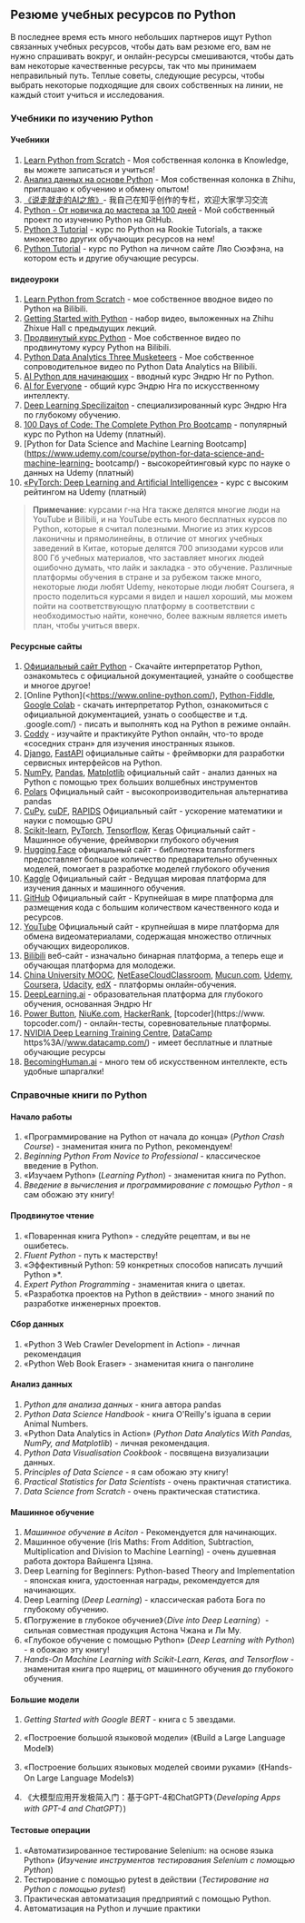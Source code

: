 ## Резюме учебных ресурсов по Python

В последнее время есть много небольших партнеров ищут Python связанных учебных ресурсов, чтобы дать вам резюме его, вам не нужно спрашивать вокруг, и онлайн-ресурсы смешиваются, чтобы дать вам некоторые качественные ресурсы, так что мы принимаем неправильный путь. Теплые советы, следующие ресурсы, чтобы выбрать некоторые подходящие для своих собственных на линии, не каждый стоит учиться и исследования.

### Учебники по изучению Python

#### Учебники

1. [Learn Python from Scratch](https://www.zhihu.com/column/c_1216656665569013760) - Моя собственная колонка в Knowledge, вы можете записаться и учиться!
2. [Анализ данных на основе Python](https://www.zhihu.com/column/c_1217746527315496960) - Моя собственная колонка в Zhihu, приглашаю к обучению и обмену опытом!
3. [《说走就走的AI之旅》](https://www.zhihu.com/column/c_1628900668109946880)- 我自己在知乎创作的专栏，欢迎大家学习交流
4. [Python - От новичка до мастера за 100 дней](https://github.com/jackfrued/Python-100-Days) - Мой собственный проект по изучению Python на GitHub.
5. [Python 3 Tutorial](https://www.runoob.com/python3/python3-tutorial.html) - курс по Python на Rookie Tutorials, а также множество других обучающих ресурсов на нем!
6. [Python Tutorial](https://liaoxuefeng.com/books/python/introduction/index.html) - курс по Python на личном сайте Ляо Сюэфэна, на котором есть и другие обучающие ресурсы.

#### видеоуроки

1. [Learn Python from Scratch](https://space.bilibili.com/1177252794/lists/1222205) - мое собственное вводное видео по Python на Bilibili.
2. [Getting Started with Python](https://www.zhihu.com/education/video-course/1491848366791700480) - набор видео, выложенных на Zhihu Zhixue Hall с предыдущих лекций.
3. [Продвинутый курс Python](https://space.bilibili.com/1177252794/lists/4128173) - Мое собственное видео по продвинутому курсу Python на Bilibili.
4. [Python Data Analytics Three Musketeers](https://space.bilibili.com/1177252794/lists/502289) - Мое собственное сопроводительное видео по Python Data Analytics на Bilibili.
5. [AI Python для начинающих](https://www.deeplearning.ai/short-courses/ai-python-for-beginners/) - вводный курс Эндрю Нг по Python.
6. [AI for Everyone](https://www.deeplearning.ai/courses/ai-for-everyone/) - общий курс Эндрю Нга по искусственному интеллекту.
7. [Deep Learning Specilizaiton](https://www.deeplearning.ai/courses/deep-learning-specialization/) - специализированный курс Эндрю Нга по глубокому обучению.
8. [100 Days of Code: The Complete Python Pro Bootcamp](https://www.udemy.com/course/100-days-of-code/) - популярный курс по Python на Udemy (платный).
9. [Python for Data Science and Machine Learning Bootcamp](https://www.udemy.com/course/python-for-data-science-and-machine-learning- bootcamp/) - высокорейтинговый курс по науке о данных на Udemy (платный)
10. [«PyTorch: Deep Learning and Artificial Intelligence»](https://www.udemy.com/course/pytorch-deep-learning/) - курс с высоким рейтингом на Udemy (платный)

> **Примечание**: курсами г-на Нга также делятся многие люди на YouTube и Bilibili, и на YouTube есть много бесплатных курсов по Python, которые я считал полезными. Многие из этих курсов лаконичны и прямолинейны, в отличие от многих учебных заведений в Китае, которые делятся 700 эпизодами курсов или 800 Гб учебных материалов, что заставляет многих людей ошибочно думать, что лайк и закладка - это обучение. Различные платформы обучения в стране и за рубежом также много, некоторые люди любят Udemy, некоторые люди любят Coursera, я просто поделиться курсами я видел и нашел хороший, мы можем пойти на соответствующую платформу в соответствии с необходимостью найти, конечно, более важным является иметь план, чтобы учиться вверх.

#### Ресурсные сайты

1. [Официальный сайт Python](https://python.org) - Скачайте интерпретатор Python, ознакомьтесь с официальной документацией, узнайте о сообществе и многое другое!
2. [Online Python](<https://www.online-python.com/), [Python-Fiddle](https://python-fiddle.com/), [Google Colab](https://colab.research) - скачать интерпретатор Python, ознакомиться с официальной документацией, узнать о сообществе и т.д. .google.com/) - писать и выполнять код на Python в режиме онлайн.
3. [Coddy](https://coddy.tech) - изучайте и практикуйте Python онлайн, что-то вроде «соседних стран» для изучения иностранных языков.
4. [Django](https://www.djangoproject.com/), [FastAPI](https://fastapi.tiangolo.com/) официальные сайты - фреймворки для разработки сервисных интерфейсов на Python.
5. [NumPy](https://numpy.org/), [Pandas](https://pandas.pydata.org/), [Matplotlib](https://matplotlib.org/stable/) официальный сайт - анализ данных на Python с помощью трех больших волшебных инструментов
6. [Polars](https://pola.rs/) Официальный сайт - высокопроизводительная альтернатива pandas
7. [CuPy](https://cupy.dev/), [cuDF](https://github.com/rapidsai/cudf), [RAPIDS](https://rapids.ai/) Официальный сайт - ускорение математики и науки с помощью GPU
8. [Scikit-learn](https://scikit-learn.org/stable/), [PyTorch](https://pytorch.org/), [Tensorflow](https://www.tensorflow.org/), [ Keras](https://keras.io/) Официальный сайт - Машинное обучение, фреймворки глубокого обучения
9. [Hugging Face](https://huggingface.co/) официальный сайт - библиотека transformers предоставляет большое количество предварительно обученных моделей, помогает в разработке моделей глубокого обучения
10. [Kaggle](https://www.kaggle.com/) Официальный сайт - Ведущая мировая платформа для изучения данных и машинного обучения.
11. [GitHub](https://github.com/) Официальный сайт - Крупнейшая в мире платформа для размещения кода с большим количеством качественного кода и ресурсов.
12. [YouTube](https://www.youtube.com/) Официальный сайт - крупнейшая в мире платформа для обмена видеоматериалами, содержащая множество отличных обучающих видеороликов.
13. [Bilibili](https://www.bilibili.com/) веб-сайт - изначально бинарная платформа, а теперь еще и обучающая платформа для молодежи.
14. [China University MOOC](https://www.icourse163.org/), [NetEaseCloudClassroom](https://study.163.com/), [Mucun.com](https://www.imooc.com/), [Udemy](), [Coursera](), [ Udacity](), [edX](https://www.edx.org/) - платформы онлайн-обучения.
15. [DeepLearning.ai](https://www.deeplearning.ai/) - образовательная платформа для глубокого обучения, основанная Эндрю Нг
16. [Power Button](https://leetcode.cn/), [NiuKe.com](https://www.nowcoder.com/), [HackerRank](https://www.hackerrank.com/), [topcoder](https://www. topcoder.com/) - онлайн-тесты, соревновательные платформы.
17. [NVIDIA Deep Learning Training Centre](https://link.zhihu.com/?target=https%3A//www.nvidia.cn/training/), [DataCamp](https://link.zhihu.com/?target=) https%3A//www.datacamp.com/) - имеет бесплатные и платные обучающие ресурсы
18. [BecomingHuman.ai](https://link.zhihu.com/?target=https%3A//becominghuman.ai/) - много тем об искусственном интеллекте, есть удобные шпаргалки!


### Справочные книги по Python

#### Начало работы

1. «Программирование на Python от начала до конца» (*Python Crash Course*) - знаменитая книга по Python, рекомендуем!
2. *Beginning Python From Novice to Professional* - классическое введение в Python.
3. «Изучаем Python» (*Learning Python*) - знаменитая книга по Python.
4. *Введение в вычисления и программирование с помощью Python* - я сам обожаю эту книгу!

#### Продвинутое чтение

1. «Поваренная книга Python» - следуйте рецептам, и вы не ошибетесь.
2. *Fluent Python* - путь к мастерству!
3. «Эффективный Python: 59 конкретных способов написать лучший Python »*.
4. *Expert Python Programming* - знаменитая книга о цветах.
5. «Разработка проектов на Python в действии» - много знаний по разработке инженерных проектов.

#### Сбор данных

1. «Python 3 Web Crawler Development in Action» - личная рекомендация
2. «Python Web Book Eraser» - знаменитая книга о панголине


#### Анализ данных

1. *Python для анализа данных* - книга автора pandas
2. *Python Data Science Handbook* - книга O'Reilly's iguana в серии Animal Numbers.
3. «Python Data Analytics in Action» (*Python Data Analytics With Pandas, NumPy, and Matplotlib*) - личная рекомендация.
4. *Python Data Visualisation Cookbook* - посвящена визуализации данных.
5. *Principles of Data Science* - я сам обожаю эту книгу!
6. *Practical Statistics for Data Scientists* - очень практичная статистика.
7. *Data Science from Scratch* - очень практическая статистика.

#### Машинное обучение

1. *Машинное обучение в Aciton* - Рекомендуется для начинающих.
2. Машинное обучение (Iris Maths: From Addition, Subtraction, Multiplication and Division to Machine Learning) - очень душевная работа доктора Вайшенга Цзяна.
3. Deep Learning for Beginners: Python-based Theory and Implementation - японская книга, удостоенная награды, рекомендуется для начинающих.
4. Deep Learning (*Deep Learning*) - классическая работа Бога по глубокому обучению.
5. 《Погружение в глубокое обучение》（*Dive into Deep Learning*）- сильная совместная продукция Астона Чжана и Ли Му.
6. «Глубокое обучение с помощью Python» (*Deep Learning with Python*) - я обожаю эту книгу!
7. *Hands-On Machine Learning with Scikit-Learn, Keras, and Tensorflow* - знаменитая книга про ящериц, от машинного обучения до глубокого обучения.

#### Большие модели

1. *Getting Started with Google BERT* - книга с 5 звездами.

2. «Построение большой языковой модели» (《Build a Large Language Model》)
3. «Построение больших языковых моделей своими руками» (《Hands-On Large Language Models》)
4. 《大模型应用开发极简入门：基于GPT-4和ChatGPT》（*Developing Apps with GPT-4 and ChatGPT*）)

#### Тестовые операции

1. «Автоматизированное тестирование Selenium: на основе языка Python» (*Изучение инструментов тестирования Selenium с помощью Python*)
2. Тестирование с помощью pytest в действии (*Тестирование на Python с помощью pytest*)
3. Практическая автоматизация предприятий с помощью Python.
4. Автоматизация на Python и лучшие практики
